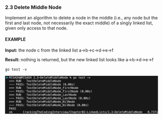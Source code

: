 ### 2.3 Delete Middle Node
Implement an algorithm to delete a node in the middle (i.e., any node but the first and last node, not necessarily the exact middle) of a singly linked list, given only access to that node.

#### EXAMPLE

**Input:** the node c from the linked list a->b->c->d->e->f

**Result:** nothing is returned, but the new linked list looks like a->b->d->e->f

`go test -v`

![Test Result](_testResult.png)